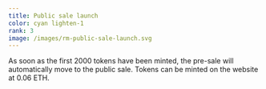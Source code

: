 ```yaml
---
title: Public sale launch
color: cyan lighten-1
rank: 3
image: /images/rm-public-sale-launch.svg
---
```


As soon as the first 2000 tokens have been minted, the pre-sale will automatically move to the public sale. Tokens can be minted on the website at 0.06 ETH.
